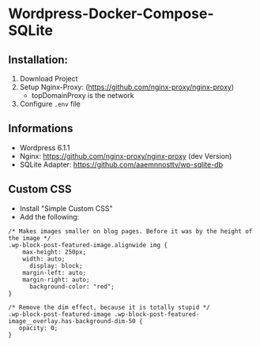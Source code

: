 # Wordpress-Docker-Compose-SQLite

## Installation:

1. Download Project
2. Setup Nginx-Proxy: (https://github.com/nginx-proxy/nginx-proxy)
   - topDomainProxy is the network
3. Configure `.env` file

## Informations

- Wordpress 6.1.1
- Nginx: https://github.com/nginx-proxy/nginx-proxy (dev Version)
- SQLite Adapter: https://github.com/aaemnnosttv/wp-sqlite-db


## Custom CSS

- Install "Simple Custom CSS"
- Add the following:
```
/* Makes images smaller on blog pages. Before it was by the height of the image */
.wp-block-post-featured-image.alignwide img {
    max-height: 250px;
    width: auto;
	  display: block;
    margin-left: auto;
    margin-right: auto;
	  background-color: "red";
}

/* Remove the dim effect, because it is totally stupid */
.wp-block-post-featured-image .wp-block-post-featured-image__overlay.has-background-dim-50 {
   opacity: 0;
}
```
